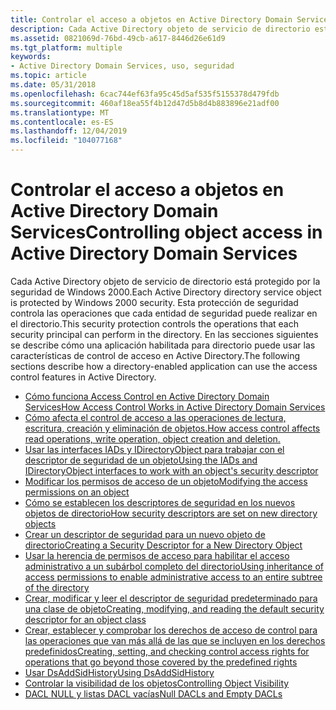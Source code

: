 ```yaml
---
title: Controlar el acceso a objetos en Active Directory Domain Services
description: Cada Active Directory objeto de servicio de directorio está protegido por la seguridad de Windows 2000.
ms.assetid: 0821069d-76bd-49cb-a617-8446d26e61d9
ms.tgt_platform: multiple
keywords:
- Active Directory Domain Services, uso, seguridad
ms.topic: article
ms.date: 05/31/2018
ms.openlocfilehash: 6cac744ef63fa95c45d5af535f5155378d479fdb
ms.sourcegitcommit: 460af18ea55f4b12d47d5b8d4b883896e21adf00
ms.translationtype: MT
ms.contentlocale: es-ES
ms.lasthandoff: 12/04/2019
ms.locfileid: "104077168"
---
```

# <a name="controlling-object-access-in-active-directory-domain-services"></a><span data-ttu-id="77cdb-104">Controlar el acceso a objetos en Active Directory Domain Services</span><span class="sxs-lookup"><span data-stu-id="77cdb-104">Controlling object access in Active Directory Domain Services</span></span>

<span data-ttu-id="77cdb-105">Cada Active Directory objeto de servicio de directorio está protegido por la seguridad de Windows 2000.</span><span class="sxs-lookup"><span data-stu-id="77cdb-105">Each Active Directory directory service object is protected by Windows 2000 security.</span></span> <span data-ttu-id="77cdb-106">Esta protección de seguridad controla las operaciones que cada entidad de seguridad puede realizar en el directorio.</span><span class="sxs-lookup"><span data-stu-id="77cdb-106">This security protection controls the operations that each security principal can perform in the directory.</span></span> <span data-ttu-id="77cdb-107">En las secciones siguientes se describe cómo una aplicación habilitada para directorio puede usar las características de control de acceso en Active Directory.</span><span class="sxs-lookup"><span data-stu-id="77cdb-107">The following sections describe how a directory-enabled application can use the access control features in Active Directory.</span></span>

-   [<span data-ttu-id="77cdb-108">Cómo funciona Access Control en Active Directory Domain Services</span><span class="sxs-lookup"><span data-stu-id="77cdb-108">How Access Control Works in Active Directory Domain Services</span></span>](how-access-control-works-in-active-directory-domain-services.md)
-   [<span data-ttu-id="77cdb-109">Cómo afecta el control de acceso a las operaciones de lectura, escritura, creación y eliminación de objetos.</span><span class="sxs-lookup"><span data-stu-id="77cdb-109">How access control affects read operations, write operation, object creation and deletion.</span></span>](how-security-affects-operations-in-active-directory-domain-services.md)
-   [<span data-ttu-id="77cdb-110">Usar las interfaces IADs y IDirectoryObject para trabajar con el descriptor de seguridad de un objeto</span><span class="sxs-lookup"><span data-stu-id="77cdb-110">Using the IADs and IDirectoryObject interfaces to work with an object's security descriptor</span></span>](apis-for-working-with-security-descriptors.md)
-   [<span data-ttu-id="77cdb-111">Modificar los permisos de acceso de un objeto</span><span class="sxs-lookup"><span data-stu-id="77cdb-111">Modifying the access permissions on an object</span></span>](setting-access-rights-on-an-object.md)
-   [<span data-ttu-id="77cdb-112">Cómo se establecen los descriptores de seguridad en los nuevos objetos de directorio</span><span class="sxs-lookup"><span data-stu-id="77cdb-112">How security descriptors are set on new directory objects</span></span>](how-security-descriptors-are-set-on-new-directory-objects.md)
-   [<span data-ttu-id="77cdb-113">Crear un descriptor de seguridad para un nuevo objeto de directorio</span><span class="sxs-lookup"><span data-stu-id="77cdb-113">Creating a Security Descriptor for a New Directory Object</span></span>](creating-a-security-descriptor-for-a-new-directory-object.md)
-   [<span data-ttu-id="77cdb-114">Usar la herencia de permisos de acceso para habilitar el acceso administrativo a un subárbol completo del directorio</span><span class="sxs-lookup"><span data-stu-id="77cdb-114">Using inheritance of access permissions to enable administrative access to an entire subtree of the directory</span></span>](inheritance-and-delegation-of-administration.md)
-   [<span data-ttu-id="77cdb-115">Crear, modificar y leer el descriptor de seguridad predeterminado para una clase de objeto</span><span class="sxs-lookup"><span data-stu-id="77cdb-115">Creating, modifying, and reading the default security descriptor for an object class</span></span>](default-security-descriptor.md)
-   [<span data-ttu-id="77cdb-116">Crear, establecer y comprobar los derechos de acceso de control para las operaciones que van más allá de las que se incluyen en los derechos predefinidos</span><span class="sxs-lookup"><span data-stu-id="77cdb-116">Creating, setting, and checking control access rights for operations that go beyond those covered by the predefined rights</span></span>](control-access-rights.md)
-   [<span data-ttu-id="77cdb-117">Usar DsAddSidHistory</span><span class="sxs-lookup"><span data-stu-id="77cdb-117">Using DsAddSidHistory</span></span>](using-dsaddsidhistory.md)
-   [<span data-ttu-id="77cdb-118">Controlar la visibilidad de los objetos</span><span class="sxs-lookup"><span data-stu-id="77cdb-118">Controlling Object Visibility</span></span>](controlling-object-visibility.md)
-   [<span data-ttu-id="77cdb-119">DACL NULL y listas DACL vacías</span><span class="sxs-lookup"><span data-stu-id="77cdb-119">Null DACLs and Empty DACLs</span></span>](null-dacls-and-empty-dacls.md)

 

 




